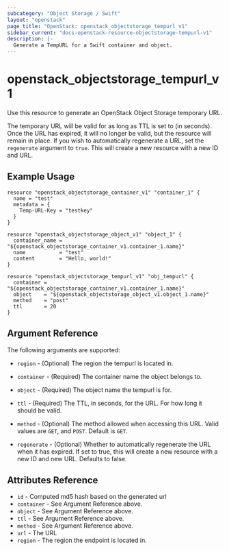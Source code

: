 ```yaml
---
subcategory: "Object Storage / Swift"
layout: "openstack"
page_title: "OpenStack: openstack_objectstorage_tempurl_v1"
sidebar_current: "docs-openstack-resource-objectstorage-tempurl-v1"
description: |-
  Generate a TempURL for a Swift container and object.
---
```


# openstack\_objectstorage\_tempurl\_v1

Use this resource to generate an OpenStack Object Storage temporary URL.

The temporary URL will be valid for as long as TTL is set to (in seconds).
Once the URL has expired, it will no longer be valid, but the resource
will remain in place. If you wish to automatically regenerate a URL, set
the `regenerate` argument to `true`. This will create a new resource with
a new ID and URL.

## Example Usage

```hcl
resource "openstack_objectstorage_container_v1" "container_1" {
  name = "test"
  metadata = {
    Temp-URL-Key = "testkey"
  }
}

resource "openstack_objectstorage_object_v1" "object_1" {
  container_name = "${openstack_objectstorage_container_v1.container_1.name}"
  name           = "test"
  content        = "Hello, world!"
}

resource "openstack_objectstorage_tempurl_v1" "obj_tempurl" {
  container = "${openstack_objectstorage_container_v1.container_1.name}"
  object    = "${openstack_objectstorage_object_v1.object_1.name}"
  method    = "post"
  ttl       = 20
}
```

## Argument Reference

The following arguments are supported:

* `region` - (Optional) The region the tempurl is located in.

* `container` - (Required) The container name the object belongs to.

* `object` - (Required) The object name the tempurl is for.

* `ttl` - (Required) The TTL, in seconds, for the URL. For how long it should
  be valid.

* `method` - (Optional) The method allowed when accessing this URL.
  Valid values are `GET`, and `POST`. Default is `GET`.

* `regenerate` - (Optional) Whether to automatically regenerate the URL when
  it has expired. If set to true, this will create a new resource with a new
  ID and new URL. Defaults to false.

## Attributes Reference

* `id` - Computed md5 hash based on the generated url
* `container` - See Argument Reference above.
* `object` - See Argument Reference above.
* `ttl` - See Argument Reference above.
* `method` - See Argument Reference above.
* `url` - The URL
* `region` - The region the endpoint is located in.
